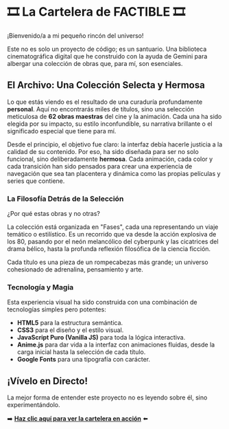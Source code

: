 # 🎞️ La Cartelera de FACTIBLE 🎞️

¡Bienvenido/a a mi pequeño rincón del universo!

Este no es solo un proyecto de código; es un santuario. Una biblioteca cinematográfica digital que he construido con la ayuda de Gemini para albergar una colección de obras que, para mí, son esenciales.

## El Archivo: Una Colección Selecta y Hermosa

Lo que estás viendo es el resultado de una curaduría profundamente **personal**. Aquí no encontrarás miles de títulos, sino una selección meticulosa de **62 obras maestras** del cine y la animación. Cada una ha sido elegida por su impacto, su estilo inconfundible, su narrativa brillante o el significado especial que tiene para mí.

Desde el principio, el objetivo fue claro: la interfaz debía hacerle justicia a la calidad de su contenido. Por eso, ha sido diseñada para ser no solo funcional, sino deliberadamente **hermosa**. Cada animación, cada color y cada transición han sido pensados para crear una experiencia de navegación que sea tan placentera y dinámica como las propias películas y series que contiene.

### La Filosofía Detrás de la Selección

¿Por qué estas obras y no otras?

La colección está organizada en "Fases", cada una representando un viaje temático o estilístico. Es un recorrido que va desde la acción explosiva de los 80, pasando por el neón melancólico del cyberpunk y las cicatrices del drama bélico, hasta la profunda reflexión filosófica de la ciencia ficción.

Cada título es una pieza de un rompecabezas más grande; un universo cohesionado de adrenalina, pensamiento y arte.

### Tecnología y Magia

Esta experiencia visual ha sido construida con una combinación de tecnologías simples pero potentes:

*   **HTML5** para la estructura semántica.
*   **CSS3** para el diseño y el estilo visual.
*   **JavaScript Puro (Vanilla JS)** para toda la lógica interactiva.
*   **Anime.js** para dar vida a la interfaz con animaciones fluidas, desde la carga inicial hasta la selección de cada título.
*   **Google Fonts** para una tipografía con carácter.

## ¡Vívelo en Directo!

La mejor forma de entender este proyecto no es leyendo sobre él, sino experimentándolo.

➡️ **[Haz clic aquí para ver la cartelera en acción](https://frappefactible.github.io)** ⬅️

